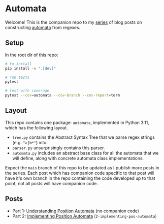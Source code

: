 # Automata

Welcome! This is the companion repo to my [series][part-1] of blog posts on constructing [automata][automata] from regexes.

## Setup

In the root dir of this repo:

```bash
# to install
pip install -e ".[dev]"

# run tests
pytest

# test with coverage
pytest --cov=automata --cov-branch --cov-report=term
```

## Layout

This repo contains one package: `automata`, implemented in Python 3.11, which has the following layout.

- `tree.py` contains the Abstract Syntax Tree that we parse regex strings (e.g. `"a|b*"`) into.
- `parser.py` unsurprisingly contains this parser.
- `automata.py` includes an abstract base class for all the automata that we will define, along with concrete automata class implementations.

Expect the `main` branch of this repo to be updated as I publish more posts in the series. Each post which has companion code specific to that post will have it's own branch in the repo containing the code developed up to that point, not all posts will have companion code.

## Posts

- Part 1: [Understanding Position Automata][part-1] (no companion code)
- Part 2: [Implementing Position Automata](https://blog.mrcsd.com/2023/Aug/implementing-pos-automata) (`2-implementing-pos-automata`)

[automata]: https://en.wikipedia.org/wiki/Automata_theory
[part-1]: https://blog.mrcsd.com/2023/Aug/position-automata
